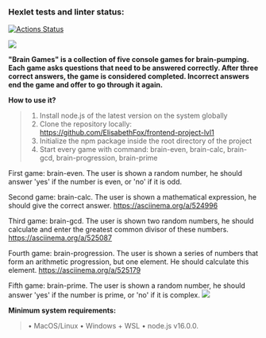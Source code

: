 ### Hexlet tests and linter status:

[![Actions Status](https://github.com/ElisabethFox/frontend-project-lvl1/workflows/hexlet-check/badge.svg)](https://github.com/ElisabethFox/frontend-project-lvl1/actions)

<a href="https://codeclimate.com/github/ElisabethFox/frontend-project-lvl1/maintainability"><img src="https://api.codeclimate.com/v1/badges/9adab8822057a74866b9/maintainability" /></a>

**"Brain Games" is a collection of five console games for brain-pumping. Each game asks questions that need to be answered correctly. After three correct answers, the game is considered completed. Incorrect answers end the game and offer to go through it again.**

**How to use it?**

> 1.  Install node.js of the latest version on the system globally
> 2.  Clone the repository locally: https://github.com/ElisabethFox/frontend-project-lvl1
> 3.  Initialize the npm package inside the root directory of the project
> 4.  Start every game with command: brain-even, brain-calc, brain-gcd, brain-progression, brain-prime

First game: brain-even. The user is shown a random number, he should answer 'yes' if the number is even, or 'no' if it is odd. 

Second game: brain-calc. The user is shown a mathematical expression, he should give the correct answer. https://asciinema.org/a/524996

Third game: brain-gcd. The user is shown two random numbers, he should calculate and enter the greatest common divisor of these numbers. https://asciinema.org/a/525087

Fourth game: brain-progression. The user is shown a series of numbers that form an arithmetic progression, but one element. He should calculate this element. https://asciinema.org/a/525179

Fifth game: brain-prime. The user is shown a random number, he should answer 'yes' if the number is prime, or 'no' if it is complex. 
![](https://asciinema.org/a/525879)

**Minimum system requirements:**

> • MacOS/Linux
> • Windows + WSL
> • node.js v16.0.0.
